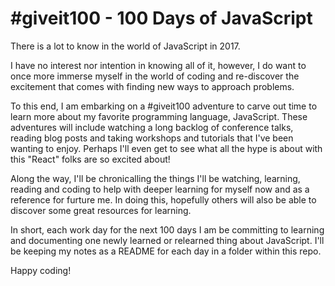 # #giveit100 - 100 Days of JavaScript

There is a lot to know in the world of JavaScript in 2017. 

I have no interest nor intention in knowing all of it, however, I do want to once more immerse myself in the world of coding and re-discover the excitement that comes with finding new ways to approach problems. 

To this end, I am embarking on a #giveit100 adventure to carve out time to learn more about my favorite programming language, JavaScript. These adventures will include watching a long backlog of conference talks, reading blog posts and taking workshops and tutorials that I've been wanting to enjoy. Perhaps I'll even get to see what all the hype is about with this "React" folks are so excited about!

Along the way, I'll be chronicalling the things I'll be watching, learning, reading and coding to help with deeper learning for myself now and as a reference for furture me. In doing this, hopefully others will also be able to discover some great resources for learning.

In short, each work day for the next 100 days I am be committing to learning and documenting one newly learned or relearned thing about JavaScript. I'll be keeping my notes as a README for each day in a folder within this repo.

Happy coding!
